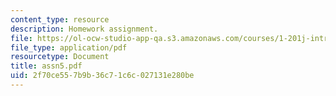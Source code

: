 ```yaml
---
content_type: resource
description: Homework assignment.
file: https://ol-ocw-studio-app-qa.s3.amazonaws.com/courses/1-201j-introduction-to-transportation-systems-fall-2006/2f70ce557b9b36c71c6c027131e280be_assn5.pdf
file_type: application/pdf
resourcetype: Document
title: assn5.pdf
uid: 2f70ce55-7b9b-36c7-1c6c-027131e280be
---
```

